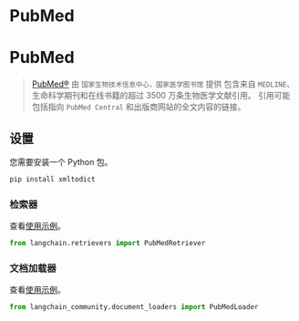 # PubMed

# PubMed

> [PubMed®](https://pubmed.ncbi.nlm.nih.gov/) 由 `国家生物技术信息中心，国家医学图书馆` 提供
> 包含来自 `MEDLINE`、生命科学期刊和在线书籍的超过 3500 万条生物医学文献引用。
> 引用可能包括指向 `PubMed Central` 和出版商网站的全文内容的链接。

## 设置
您需要安装一个 Python 包。

```bash
pip install xmltodict
```

### 检索器

查看[使用示例](/docs/integrations/retrievers/pubmed)。

```python
from langchain.retrievers import PubMedRetriever
```

### 文档加载器

查看[使用示例](/docs/integrations/document_loaders/pubmed)。

```python
from langchain_community.document_loaders import PubMedLoader
```
